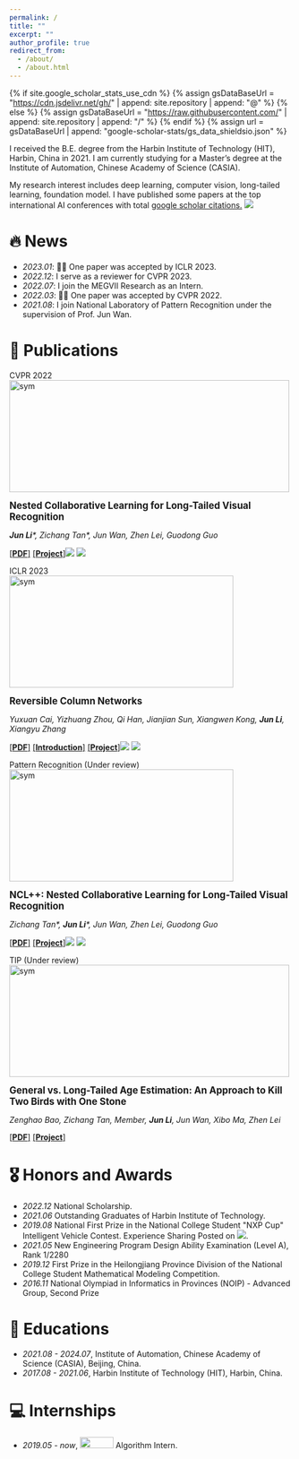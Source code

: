 ```yaml
---
permalink: /
title: ""
excerpt: ""
author_profile: true
redirect_from: 
  - /about/
  - /about.html
---
```


{% if site.google_scholar_stats_use_cdn %}
{% assign gsDataBaseUrl = "https://cdn.jsdelivr.net/gh/" | append: site.repository | append: "@" %}
{% else %}
{% assign gsDataBaseUrl = "https://raw.githubusercontent.com/" | append: site.repository | append: "/" %}
{% endif %}
{% assign url = gsDataBaseUrl | append: "google-scholar-stats/gs_data_shieldsio.json" %}

<span class='anchor' id='about-me'></span>

I received the B.E. degree from the Harbin Institute of Technology (HIT), Harbin, China in 2021. I am currently studying for a Master’s degree at the Institute of Automation, Chinese Academy of Science (CASIA).

My research interest includes deep learning, computer vision, long-tailed learning, foundation model. I have published some papers at the top international AI conferences with total <a href='https://scholar.google.com/citations?user=DhtAFkwAAAAJ'>google scholar citations.<strong><span id='total_cit'></span></strong></a> <a href='https://scholar.google.com/citations?user=DhtAFkwAAAAJ'><img src="https://img.shields.io/endpoint?url={{ url | url_encode }}&logo=Google%20Scholar&labelColor=f6f6f6&color=9cf&style=flat&label=citations"></a>


# 🔥 News
- *2023.01*: 🎉🎉 One paper was accepted by ICLR 2023. 
- *2022.12*: I serve as a reviewer for CVPR 2023.
- *2022.07*: I join the MEGVII Research as an Intern.
- *2022.03*: 🎉🎉 One paper was accepted by CVPR 2022.
- *2021.08*: I join National Laboratory of Pattern Recognition under the supervision of Prof. Jun Wan.


# 📝 Publications 

<div class='paper-box'><div class='paper-box-image'><div><div class="badge">CVPR 2022</div><img src='https://imgs.wiki/imgs/2023/06/28/0ff3090e6f491dd2.png' alt="sym" width="500" height="200"></div></div>
<div class='paper-box-text' markdown="1">

<big>**Nested Collaborative Learning for Long-Tailed Visual Recognition**</big><strong><span class='show_paper_citations' data='93wHW4oAAAAJ:UebtZRa9Y70C'></span></strong>

***Jun Li**\*, Zichang Tan\*, Jun Wan, Zhen Lei, Guodong Guo*


[[**PDF**]](https://openaccess.thecvf.com/content/CVPR2022/papers/Li_Nested_Collaborative_Learning_for_Long-Tailed_Visual_Recognition_CVPR_2022_paper.pdf)
[[**Project**]](https://github.com/Bazinga699/NCL)![](https://img.shields.io/github/forks/Bazinga699/NCL?logo=github)
![](https://img.shields.io/github/stars/Bazinga699/NCL)

</div>
</div>

<div class='paper-box'><div class='paper-box-image'><div><div class="badge">ICLR 2023</div><img src='https://imgs.wiki/imgs/2023/06/28/4d4a2dbda87781e6.png' alt="sym" width="400" height="200"></div></div>
<div class='paper-box-text' markdown="1">

<big>**Reversible Column Networks**</big><strong><span class='show_paper_citations' data='93wHW4oAAAAJ:hqOjcs7Dif8C'></span></strong>


*Yuxuan Cai, Yizhuang Zhou, Qi Han, Jianjian Sun, Xiangwen Kong, **Jun Li**, Xiangyu Zhang*

[[**PDF**]](https://arxiv.org/pdf/2212.11696.pdf) [[**Introduction**]](https://zhuanlan.zhihu.com/p/607773400) [[**Project**]](https://github.com/megvii-research/RevCol)![](https://img.shields.io/github/forks/megvii-research/RevCol?logo=github)
![](https://img.shields.io/github/stars/megvii-research/RevCol)

</div>
</div>

<div class='paper-box'><div class='paper-box-image'><div><div class="badge">Pattern Recognition (Under review)</div><img src='https://imgs.wiki/imgs/2023/06/29/b9f855ffa60e243a.png' alt="sym" width="400" height="200"></div></div>
<div class='paper-box-text' markdown="1">

<big>**NCL++: Nested Collaborative Learning for Long-Tailed Visual Recognition**</big><strong><span class='show_paper_citations' data='93wHW4oAAAAJ:UebtZRa9Y70C'></span></strong>

*Zichang Tan\*, **Jun Li**\*,  Jun Wan, Zhen Lei, Guodong Guo*


[[**PDF**]](http://arxiv.org/abs/2306.16709)
[[**Project**]](https://github.com/Bazinga699/NCL)![](https://img.shields.io/github/forks/Bazinga699/NCL?logo=github)
![](https://img.shields.io/github/stars/Bazinga699/NCL)

</div>
</div>

<div class='paper-box'><div class='paper-box-image'><div><div class="badge">TIP (Under review)</div><img src='https://imgs.wiki/imgs/2023/06/29/d965119c8a293e42.png' alt="sym" width="500" height="200"></div></div>
<div class='paper-box-text' markdown="1">

<big>**General vs. Long-Tailed Age Estimation: An Approach to Kill Two Birds with One Stone**</big><strong><span class='show_paper_citations' data='93wHW4oAAAAJ:UebtZRa9Y70C'></span></strong>

*Zenghao Bao, Zichang Tan, Member, **Jun Li**, Jun Wan, Xibo Ma, Zhen Lei*



[[**PDF**]]()
[[**Project**]]()

</div>
</div>


# 🎖 Honors and Awards
- *2022.12*  National Scholarship.
- *2021.06* Outstanding Graduates of Harbin Institute of Technology.
- *2019.08*  National First Prize in the National College Student "NXP Cup" Intelligent Vehicle Contest. Experience Sharing Posted on ![](https://img.shields.io/badge/dynamic/json?color=ff69b4&label=bilibili&query=data.stat.view&url=https%3A%2F%2Fapi.bilibili.com%2Fx%2Fweb-interface%2Fview%3Fbvid%3DBV1Ft4y1i79A&link=https%3A%2F%2Fwww.bilibili.com%2Fvideo%2FBV1Ft4y1i79A%2F%3Fvd_source%3D3168e87544c9e17f675d9261e8440f87).
- *2021.05* New Engineering Program Design Ability Examination (Level A), Rank 1/2280
- *2019.12* First Prize in the Heilongjiang Province Division of the National College Student Mathematical Modeling Competition.
- *2016.11* National Olympiad in Informatics in Provinces (NOIP) - Advanced Group, Second Prize



# 📖 Educations
- *2021.08 - 2024.07*, Institute of Automation, Chinese Academy of Science (CASIA), Beijing, China.
- *2017.08 - 2021.06*, Harbin Institute of Technology (HIT), Harbin, China.

# 💻 Internships
- *2019.05 - now*, <img src='https://imgs.wiki/imgs/2023/06/29/ae225cd7d60be644.png' width="60" height="20" /> Algorithm Intern.